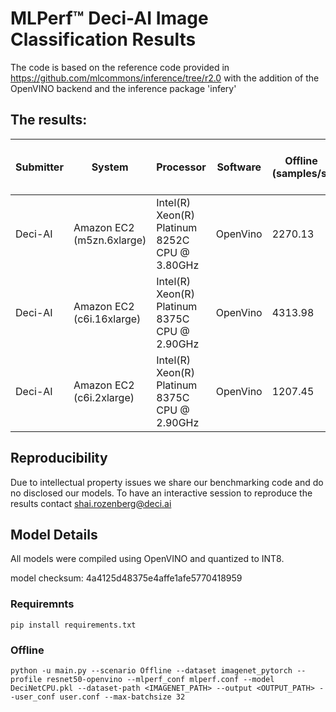 # MLPerf™ Deci-AI Image Classification Results  
The code is based on the reference code provided in https://github.com/mlcommons/inference/tree/r2.0 
with the addition of the OpenVINO backend and the inference package 'infery'


## The results:

| Submitter  | System |	Processor   | Software  	| Offline (samples/s) |	ImageNet Eval-Top1-Accuracy |
|------------|--------|-------------|--------------------|---------------------|----------------------------|
| Deci-AI    | Amazon EC2 (m5zn.6xlarge) | Intel(R) Xeon(R) Platinum 8252C CPU @ 3.80GHz | OpenVino  | 2270.13 | 78.418% |
| Deci-AI    | Amazon EC2 (c6i.16xlarge) | Intel(R) Xeon(R) Platinum 8375C CPU @ 2.90GHz | OpenVino  | 4313.98 | 78.418% |
| Deci-AI    | Amazon EC2 (c6i.2xlarge)  | Intel(R) Xeon(R) Platinum 8375C CPU @ 2.90GHz | OpenVino  | 1207.45  | 78.418% |

## Reproducibility
Due to intellectual property issues we share our benchmarking code and do no disclosed our models. 
To have an interactive session to reproduce the results contact shai.rozenberg@deci.ai

## Model Details
All models were compiled using OpenVINO and quantized to INT8.

model checksum: 4a4125d48375e4affe1afe5770418959

### Requiremnts
```
pip install requirements.txt
```

### Offline

```
python -u main.py --scenario Offline --dataset imagenet_pytorch --profile resnet50-openvino --mlperf_conf mlperf.conf --model DeciNetCPU.pkl --dataset-path <IMAGENET_PATH> --output <OUTPUT_PATH> --user_conf user.conf --max-batchsize 32
```

